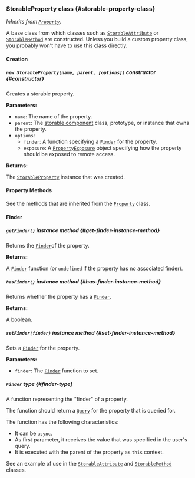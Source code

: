### StorableProperty <badge type="primary">class</badge> {#storable-property-class}

*Inherits from [`Property`](https://layrjs.com/docs/v1/reference/property).*

A base class from which classes such as [`StorableAttribute`](https://layrjs.com/docs/v1/reference/storable-attribute) or [`StorableMethod`](https://layrjs.com/docs/v1/reference/storable-method) are constructed. Unless you build a custom property class, you probably won't have to use this class directly.

#### Creation

##### `new StorableProperty(name, parent, [options])` <badge type="secondary">constructor</badge> {#constructor}

Creates a storable property.

**Parameters:**

* `name`: The name of the property.
* `parent`: The [storable component](https://layrjs.com/docs/v1/reference/storable#storable-component-class) class, prototype, or instance that owns the property.
* `options`:
  * `finder`: A function specifying a [`Finder`](https://layrjs.com/docs/v1/reference/storable-property#finder-type) for the property.
  * `exposure`: A [`PropertyExposure`](https://layrjs.com/docs/v1/reference/property#property-exposure-type) object specifying how the property should be exposed to remote access.

**Returns:**

The [`StorableProperty`](https://layrjs.com/docs/v1/reference/storable-property) instance that was created.

#### Property Methods

See the methods that are inherited from the [`Property`](https://layrjs.com/docs/v1/reference/property#basic-methods) class.

#### Finder

##### `getFinder()` <badge type="secondary-outline">instance method</badge> {#get-finder-instance-method}

Returns the [`Finder`](https://layrjs.com/docs/v1/reference/storable-property#finder-type)of  the property.

**Returns:**

A [`Finder`](https://layrjs.com/docs/v1/reference/storable-property#finder-type) function (or `undefined` if the property has no associated finder).

##### `hasFinder()` <badge type="secondary-outline">instance method</badge> {#has-finder-instance-method}

Returns whether the property has a [`Finder`](https://layrjs.com/docs/v1/reference/storable-property#finder-type).

**Returns:**

A boolean.

##### `setFinder(finder)` <badge type="secondary-outline">instance method</badge> {#set-finder-instance-method}

Sets a [`Finder`](https://layrjs.com/docs/v1/reference/storable-property#finder-type) for the property.

**Parameters:**

* `finder`: The [`Finder`](https://layrjs.com/docs/v1/reference/storable-property#finder-type) function to set.

##### `Finder` <badge type="primary-outline">type</badge> {#finder-type}

A function representing the "finder" of a property.

The function should return a [`Query`](https://layrjs.com/docs/v1/reference/query) for the property that is queried for.

The function has the following characteristics:

- It can be `async`.
- As first parameter, it receives the value that was specified in the user's query.
- It is executed with the parent of the property as `this` context.

See an example of use in the [`StorableAttribute`](https://layrjs.com/docs/v1/reference/storable-attribute) and [`StorableMethod`](https://layrjs.com/docs/v1/reference/storable-method) classes.
